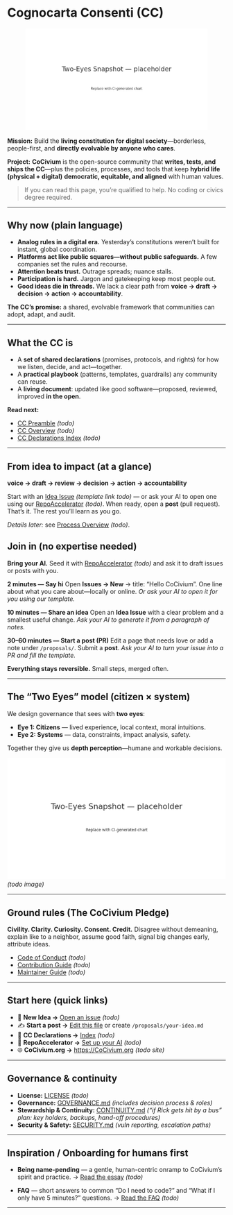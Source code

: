 # Cognocarta Consenti (CC)

<p align="center">
  <img src="./assets/cc/cc-crest.png" alt="Cognocarta Consenti (CC) — living constitution for digital society" width="420">
</p>

**Mission:** Build the **living constitution for digital society**—borderless, people-first, and **directly evolvable by anyone who cares**.

**Project:** **CoCivium** is the open-source community that **writes, tests, and ships the CC**—plus the policies, processes, and tools that keep **hybrid life (physical + digital)** **democratic, equitable, and aligned** with human values.

> If you can read this page, you’re qualified to help. No coding or civics degree required.

---

## Why now (plain language)

- **Analog rules in a digital era.** Yesterday’s constitutions weren’t built for instant, global coordination.
- **Platforms act like public squares—without public safeguards.** A few companies set the rules and recourse.
- **Attention beats trust.** Outrage spreads; nuance stalls.
- **Participation is hard.** Jargon and gatekeeping keep most people out.
- **Good ideas die in threads.** We lack a clear path from **voice → draft → decision → action → accountability**.

**The CC’s promise:** a shared, evolvable framework that communities can adopt, adapt, and audit.

---

## What the CC is

- A **set of shared declarations** (promises, protocols, and rights) for how we listen, decide, and act—together.
- A **practical playbook** (patterns, templates, guardrails) any community can reuse.
- A **living document**: updated like good software—proposed, reviewed, improved **in the open**.

**Read next:**
- [CC Preamble](./docs/cc/PREAMBLE.md) *(todo)*
- [CC Overview](./docs/cc/OVERVIEW.md) *(todo)*
- [CC Declarations Index](./docs/cc/DECLARATIONS.md) *(todo)*

---

## From idea to impact (at a glance)

**voice → draft → review → decision → action → accountability**

Start with an [Idea Issue](../../issues/new?template=idea.yml) *(template link todo)* — or ask your AI to open one using our [RepoAccelerator](./admin/tools/repo-accelerator/README.md) *(todo)*. When ready, open a **post** (pull request). That’s it. The rest you’ll learn as you go.

*Details later:* see [Process Overview](./docs/process/OVERVIEW.md) *(todo)*.


## Join in (no expertise needed)

**Bring your AI.** Seed it with [RepoAccelerator](./admin/tools/repo-accelerator/README.md) *(todo)* and ask it to draft issues or posts with you.


**2 minutes — Say hi**
Open **Issues → New** → title: “Hello CoCivium”. One line about what you care about—locally or online.
*Or ask your AI to open it for you using our template.*

**10 minutes — Share an idea**
Open an **Idea Issue** with a clear problem and a smallest useful change.
*Ask your AI to generate it from a paragraph of notes.*

**30–60 minutes — Start a post (PR)**
Edit a page that needs love or add a note under `/proposals/`. Submit a **post**.
*Ask your AI to turn your issue into a PR and fill the template.*

**Everything stays reversible.** Small steps, merged often.

---

## The “Two Eyes” model (citizen × system)

We design governance that sees with **two eyes**:
- **Eye 1: Citizens** — lived experience, local context, moral intuitions.
- **Eye 2: Systems** — data, constraints, impact analysis, safety.

Together they give us **depth perception**—humane and workable decisions.

![Two Eyes Diagram](./assets/diagrams/two-eyes.png "Two Eyes: citizen + system co-vision") *(todo image)*

---

## Ground rules (The CoCivium Pledge)

**Civility. Clarity. Curiosity. Consent. Credit.**
Disagree without demeaning, explain like to a neighbor, assume good faith, signal big changes early, attribute ideas.

- [Code of Conduct](./CODE_OF_CONDUCT.md) *(todo)*
- [Contribution Guide](./CONTRIBUTING.md) *(todo)*
- [Maintainer Guide](./MAINTAINERS.md) *(todo)*

---

## Start here (quick links)

- 📣 **New Idea →** [Open an issue](../../issues/new/choose) *(todo)*
- ✍️ **Start a post →** [Edit this file](../../edit/main/README.md) or create `/proposals/your-idea.md`
- 🧭 **CC Declarations →** [Index](./docs/cc/DECLARATIONS.md) *(todo)*
- 🧰 **RepoAccelerator →** [Set up your AI](./admin/tools/repo-accelerator/README.md) *(todo)*
- 🌐 **CoCivium.org →** https://CoCivium.org *(todo site)*

---

## Governance & continuity

- **License:** [LICENSE](./LICENSE) *(todo)*
- **Governance:** [GOVERNANCE.md](./GOVERNANCE.md) *(includes decision process & roles)*
- **Stewardship & Continuity:** [CONTINUITY.md](./CONTINUITY.md) *(“if Rick gets hit by a bus” plan: key holders, backups, hand-off procedures)*
- **Security & Safety:** [SECURITY.md](./SECURITY.md) *(vuln reporting, escalation paths)*

---

## Inspiration / Onboarding for humans first

- **Being name-pending** — a gentle, human-centric onramp to CoCivium’s spirit and practice.
  → [Read the essay](./docs/onboarding/Being-name-pending.md) *(todo)*

- **FAQ** — short answers to common “Do I need to code?” and “What if I only have 5 minutes?” questions.
  → [Read the FAQ](./docs/FAQ.md) *(todo)*

---



